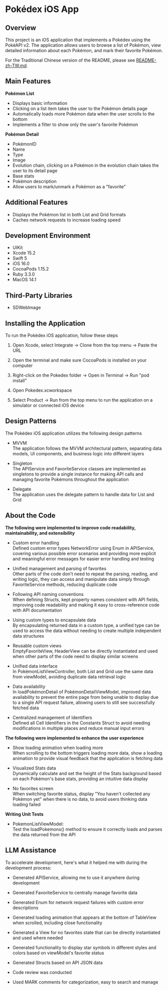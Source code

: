 # Pokédex iOS App

## Overview

This project is an iOS application that implements a Pokédex using the PokéAPI v2. The application allows users to browse a list of Pokémon, view detailed information about each Pokémon, and mark their favorite Pokémon.

For the Traditional Chinese version of the README, please see [README-zh-TW.md](README-zh-tw.md).

## Main Features

**Pokémon List**

- Displays basic information
- Clicking on a list item takes the user to the Pokémon details page
- Automatically loads more Pokémon data when the user scrolls to the bottom
- Implements a filter to show only the user's favorite Pokémon

**Pokémon Detail**

- PokémonID
- Name
- Type
- Image
- Evolution chain, clicking on a Pokémon in the evolution chain takes the user to its detail page
- Base stats
- Pokémon description
- Allow users to mark/unmark a Pokémon as a "favorite"

## Additional Features

- Displays the Pokémon list in both List and Grid formats
- Caches network requests to increase loading speed

## Development Environment

- UIKit
- Xcode 15.2
- Swift 5
- iOS 16.0
- CocoaPods 1.15.2
- Ruby 3.3.0
- MacOS 14.1

## Third-Party Libraries

- SDWebImage

## Installing the Application

To run the Pokédex iOS application, follow these steps

1. Open Xcode, select Integrate -> Clone from the top menu -> Paste the URL

2. Open the terminal and make sure CocoaPods is installed on your computer

3. Right-click on the Pokedex folder -> Open in Terminal -> Run "pod install"

4. Open Pokedex.xcworkspace 

5. Select Product -> Run from the top menu to run the application on a simulator or connected iOS device

## Design Patterns

The Pokédex iOS application utilizes the following design patterns

- MVVM  
  The application follows the MVVM architectural pattern, separating data models, UI components, and business logic into different layers

- Singleton  
  The APIService and FavoriteService classes are implemented as singletons to provide a single instance for making API calls and managing favorite Pokémons throughout the application

- Delegate  
  The application uses the delegate pattern to handle data for List and Grid

## About the Code

**The following were implemented to improve code readability, maintainability, and extensibility**

- Custom error handling  
  Defined custom error types NetworkError using Enum in APIService, covering various possible error scenarios and providing more explicit and meaningful error messages for easier error handling and testing

- Unified management and parsing of favorites  
  Other parts of the code don't need to repeat the parsing, reading, and writing logic, they can access and manipulate data simply through FavoriteService methods, reducing duplicate code

- Following API naming conventions  
  When defining Structs, kept property names consistent with API fields, improving code readability and making it easy to cross-reference code with API documentation

- Using custom types to encapsulate data  
  By encapsulating returned data in a custom type, a unified type can be used to access the data without needing to create multiple independent data structures 

- Reusable custom views  
  EmptyFavoriteView, HeaderView can be directly instantiated and used when other parts of the code need to display similar screens

- Unified data interface  
  In PokémonListViewController, both List and Grid use the same data from viewModel, avoiding duplicate data retrieval logic

- Data availability  
  In loadPokémonDetail of PokémonDetailViewModel, improved data availability to prevent the entire page from being unable to display due to a single API request failure, allowing users to still see successfully fetched data

- Centralized management of Identifiers  
  Defined all Cell Identifiers in the Constants Struct to avoid needing modifications in multiple places and reduce manual input errors

**The following were implemented to enhance the user experience**

- Show loading animation when loading more  
  When scrolling to the bottom triggers loading more data, show a loading animation to provide visual feedback that the application is fetching data

- Visualized Stats data  
  Dynamically calculate and set the height of the Stats background based on each Pokémon's base stats, providing an intuitive data display

- No favorites screen  
  When switching favorite status, display "You haven't collected any Pokémon yet" when there is no data, to avoid users thinking data loading failed

**Writing Unit Tests**
- PokemonListViewModel:  
  Test the loadPokemons() method to ensure it correctly loads and parses the data returned from the API

## LLM Assistance 

To accelerate development, here's what it helped me with during the development process:

- Generated APIService, allowing me to use it anywhere during development

- Generated FavoriteService to centrally manage favorite data

- Generated Enum for network request failures with custom error descriptions

- Generated loading animation that appears at the bottom of TableView when scrolled, including close functionality

- Generated a View for no favorites state that can be directly instantiated and used where needed

- Generated functionality to display star symbols in different styles and colors based on viewModel's favorite status

- Generated Structs based on API JSON data

- Code review was conducted

- Used MARK comments for categorization, easy to search and manage
